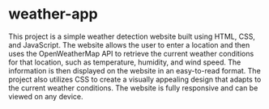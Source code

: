 # weather-app
This project is a simple weather detection website built using HTML, CSS, and JavaScript. The website allows the user to enter a location and then uses the OpenWeatherMap API to retrieve the current weather conditions for that location, such as temperature, humidity, and wind speed. The information is then displayed on the website in an easy-to-read format. The project also utilizes CSS to create a visually appealing design that adapts to the current weather conditions. The website is fully responsive and can be viewed on any device.



